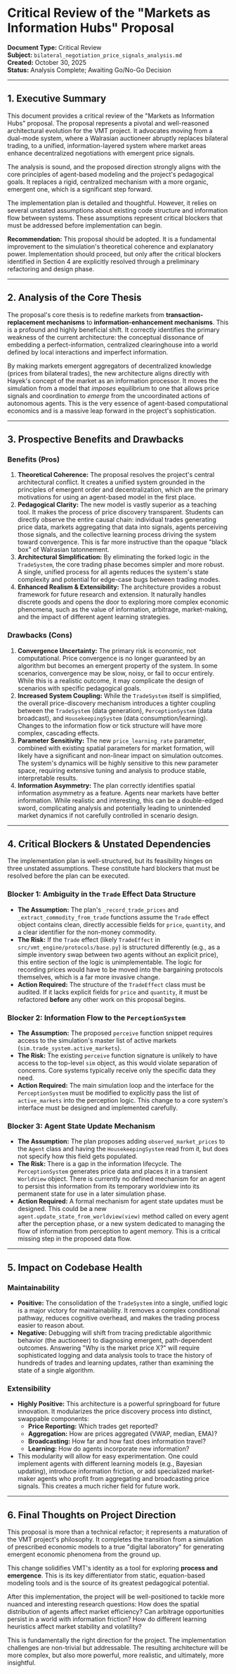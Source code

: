 # Critical Review of the "Markets as Information Hubs" Proposal

**Document Type:** Critical Review  
**Subject:** `bilateral_negotiation_price_signals_analysis.md`  
**Created:** October 30, 2025  
**Status:** Analysis Complete; Awaiting Go/No-Go Decision

---

## 1. Executive Summary

This document provides a critical review of the "Markets as Information Hubs" proposal. The proposal represents a pivotal and well-reasoned architectural evolution for the VMT project. It advocates moving from a dual-mode system, where a Walrasian auctioneer abruptly replaces bilateral trading, to a unified, information-layered system where market areas enhance decentralized negotiations with emergent price signals.

The analysis is sound, and the proposed direction strongly aligns with the core principles of agent-based modeling and the project's pedagogical goals. It replaces a rigid, centralized mechanism with a more organic, emergent one, which is a significant step forward.

The implementation plan is detailed and thoughtful. However, it relies on several unstated assumptions about existing code structure and information flow between systems. These assumptions represent critical blockers that must be addressed before implementation can begin.

**Recommendation:** This proposal should be adopted. It is a fundamental improvement to the simulation's theoretical coherence and explanatory power. Implementation should proceed, but only after the critical blockers identified in Section 4 are explicitly resolved through a preliminary refactoring and design phase.

---

## 2. Analysis of the Core Thesis

The proposal's core thesis is to redefine markets from **transaction-replacement mechanisms** to **information-enhancement mechanisms**. This is a profound and highly beneficial shift. It correctly identifies the primary weakness of the current architecture: the conceptual dissonance of embedding a perfect-information, centralized clearinghouse into a world defined by local interactions and imperfect information.

By making markets emergent aggregators of decentralized knowledge (prices from bilateral trades), the new architecture aligns directly with Hayek's concept of the market as an information processor. It moves the simulation from a model that *imposes* equilibrium to one that allows price signals and coordination to *emerge* from the uncoordinated actions of autonomous agents. This is the very essence of agent-based computational economics and is a massive leap forward in the project's sophistication.

---

## 3. Prospective Benefits and Drawbacks

### Benefits (Pros)

1.  **Theoretical Coherence:** The proposal resolves the project's central architectural conflict. It creates a unified system grounded in the principles of emergent order and decentralization, which are the primary motivations for using an agent-based model in the first place.
2.  **Pedagogical Clarity:** The new model is vastly superior as a teaching tool. It makes the process of price discovery transparent. Students can directly observe the entire causal chain: individual trades generating price data, markets aggregating that data into signals, agents perceiving those signals, and the collective learning process driving the system toward convergence. This is far more instructive than the opaque "black box" of Walrasian tatonnement.
3.  **Architectural Simplification:** By eliminating the forked logic in the `TradeSystem`, the core trading phase becomes simpler and more robust. A single, unified process for all agents reduces the system's state complexity and potential for edge-case bugs between trading modes.
4.  **Enhanced Realism & Extensibility:** The architecture provides a robust framework for future research and extension. It naturally handles discrete goods and opens the door to exploring more complex economic phenomena, such as the value of information, arbitrage, market-making, and the impact of different agent learning strategies.

### Drawbacks (Cons)

1.  **Convergence Uncertainty:** The primary risk is economic, not computational. Price convergence is no longer guaranteed by an algorithm but becomes an emergent property of the system. In some scenarios, convergence may be slow, noisy, or fail to occur entirely. While this is a realistic outcome, it may complicate the design of scenarios with specific pedagogical goals.
2.  **Increased System Coupling:** While the `TradeSystem` itself is simplified, the overall price-discovery mechanism introduces a tighter coupling between the `TradeSystem` (data generation), `PerceptionSystem` (data broadcast), and `HousekeepingSystem` (data consumption/learning). Changes to the information flow or tick structure will have more complex, cascading effects.
3.  **Parameter Sensitivity:** The new `price_learning_rate` parameter, combined with existing spatial parameters for market formation, will likely have a significant and non-linear impact on simulation outcomes. The system's dynamics will be highly sensitive to this new parameter space, requiring extensive tuning and analysis to produce stable, interpretable results.
4.  **Information Asymmetry:** The plan correctly identifies spatial information asymmetry as a feature. Agents near markets have better information. While realistic and interesting, this can be a double-edged sword, complicating analysis and potentially leading to unintended market dynamics if not carefully controlled in scenario design.

---

## 4. Critical Blockers & Unstated Dependencies

The implementation plan is well-structured, but its feasibility hinges on three unstated assumptions. These constitute hard blockers that must be resolved before the plan can be executed.

### Blocker 1: Ambiguity in the `Trade` Effect Data Structure

-   **The Assumption:** The plan's `_record_trade_prices` and `_extract_commodity_from_trade` functions assume the `Trade` effect object contains clean, directly accessible fields for `price`, `quantity`, and a clear identifier for the non-money commodity.
-   **The Risk:** If the `Trade` effect (likely `TradeEffect` in `src/vmt_engine/protocols/base.py`) is structured differently (e.g., as a simple inventory swap between two agents without an explicit price), this entire section of the logic is unimplementable. The logic for recording prices would have to be moved into the bargaining protocols themselves, which is a far more invasive change.
-   **Action Required:** The structure of the `TradeEffect` class must be audited. If it lacks explicit fields for `price` and `quantity`, it must be refactored **before** any other work on this proposal begins.

### Blocker 2: Information Flow to the `PerceptionSystem`

-   **The Assumption:** The proposed `perceive` function snippet requires access to the simulation's master list of active markets (`sim.trade_system.active_markets`).
-   **The Risk:** The existing `perceive` function signature is unlikely to have access to the top-level `sim` object, as this would violate separation of concerns. Core systems typically receive only the specific data they need.
-   **Action Required:** The main simulation loop and the interface for the `PerceptionSystem` must be modified to explicitly pass the list of `active_markets` into the perception logic. This change to a core system's interface must be designed and implemented carefully.

### Blocker 3: Agent State Update Mechanism

-   **The Assumption:** The plan proposes adding `observed_market_prices` to the `Agent` class and having the `HousekeepingSystem` read from it, but does not specify how this field gets populated.
-   **The Risk:** There is a gap in the information lifecycle. The `PerceptionSystem` generates price data and places it in a transient `WorldView` object. There is currently no defined mechanism for an agent to persist this information from its temporary worldview into its permanent state for use in a later simulation phase.
-   **Action Required:** A formal mechanism for agent state updates must be designed. This could be a new `agent.update_state_from_worldview(view)` method called on every agent after the perception phase, or a new system dedicated to managing the flow of information from perception to agent memory. This is a critical missing step in the proposed data flow.

---

## 5. Impact on Codebase Health

### Maintainability

-   **Positive:** The consolidation of the `TradeSystem` into a single, unified logic is a major victory for maintainability. It removes a complex conditional pathway, reduces cognitive overhead, and makes the trading process easier to reason about.
-   **Negative:** Debugging will shift from tracing predictable algorithmic behavior (the auctioneer) to diagnosing emergent, path-dependent outcomes. Answering "Why is the market price X?" will require sophisticated logging and data analysis tools to trace the history of hundreds of trades and learning updates, rather than examining the state of a single algorithm.

### Extensibility

-   **Highly Positive:** This architecture is a powerful springboard for future innovation. It modularizes the price discovery process into distinct, swappable components:
    -   **Price Reporting:** Which trades get reported?
    -   **Aggregation:** How are prices aggregated (VWAP, median, EMA)?
    -   **Broadcasting:** How far and how fast does information travel?
    -   **Learning:** How do agents incorporate new information?
-   This modularity will allow for easy experimentation. One could implement agents with different learning models (e.g., Bayesian updating), introduce information friction, or add specialized market-maker agents who profit from aggregating and broadcasting price signals. This creates a much richer field for future work.

---

## 6. Final Thoughts on Project Direction

This proposal is more than a technical refactor; it represents a maturation of the VMT project's philosophy. It completes the transition from a simulation of prescribed economic models to a true "digital laboratory" for generating emergent economic phenomena from the ground up.

This change solidifies VMT's identity as a tool for exploring **process and emergence**. This is its key differentiator from static, equation-based modeling tools and is the source of its greatest pedagogical potential.

After this implementation, the project will be well-positioned to tackle more nuanced and interesting research questions: How does the spatial distribution of agents affect market efficiency? Can arbitrage opportunities persist in a world with information friction? How do different learning heuristics affect market stability and volatility?

This is fundamentally the right direction for the project. The implementation challenges are non-trivial but addressable. The resulting architecture will be more complex, but also more powerful, more realistic, and ultimately, more insightful.
